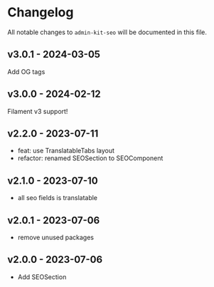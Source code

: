# Changelog

All notable changes to `admin-kit-seo` will be documented in this file.

## v3.0.1 - 2024-03-05

Add OG tags

## v3.0.0 - 2024-02-12

Filament v3 support!

## v2.2.0 - 2023-07-11

- feat: use TranslatableTabs layout
- refactor: renamed SEOSection to SEOComponent

## v2.1.0 - 2023-07-10

- all seo fields is translatable

## v2.0.1 - 2023-07-06

- remove unused packages

## v2.0.0 - 2023-07-06

- Add SEOSection
